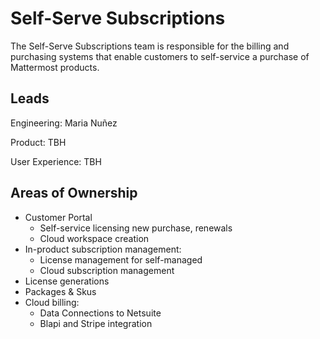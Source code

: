 # Self-Serve Subscriptions

The Self-Serve Subscriptions team is responsible for the billing and purchasing systems that enable customers to self-service a purchase of Mattermost products. 

## Leads

Engineering: Maria Nuñez

Product: TBH

User Experience:  TBH

## Areas of Ownership
- Customer Portal
  - Self-service licensing new purchase, renewals 
  - Cloud workspace creation
- In-product subscription management:
  - License management for self-managed
  - Cloud subscription management
- License generations
- Packages & Skus   
- Cloud billing:
  - Data Connections to Netsuite
  - Blapi and Stripe integration


